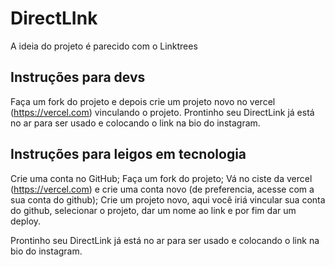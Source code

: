 # DirectLInk
A ideia do projeto é parecido com o Linktrees


## Instruções para devs

Faça um fork do projeto e depois crie um projeto novo no vercel (https://vercel.com) vinculando o projeto. Prontinho seu DirectLink já está no ar para ser usado e colocando o link na bio do instagram.

## Instruções para leigos em tecnologia

Crie uma conta no GitHub;
Faça um fork do projeto;
Vá no ciste da vercel (https://vercel.com) e  crie uma conta novo (de preferencia, acesse com a sua conta do github);
Crie um projeto novo, aqui você iriá vincular sua conta do github, selecionar o projeto, dar um nome ao link e por fim dar um deploy.

Prontinho seu DirectLink já está no ar para ser usado e colocando o link na bio do instagram.
